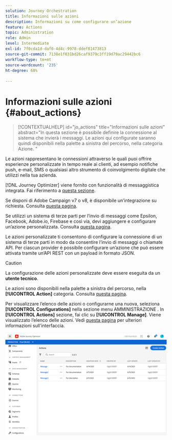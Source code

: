 ```yaml
---
solution: Journey Orchestration
title: Informazioni sulle azioni
description: Informazioni su come configurare un’azione
feature: Actions
topic: Administration
role: Admin
level: Intermediate
exl-id: 7f0cda1d-daf0-4d4c-9978-ddef81473813
source-git-commit: 7138e1f031bd26caf9379c3ff19d79ac29442bc6
workflow-type: tm+mt
source-wordcount: '235'
ht-degree: 68%

---
```


# Informazioni sulle azioni {#about_actions}

>[!CONTEXTUALHELP]
>id="jo_actions"
>title="Informazioni sulle azioni"
>abstract="In questa sezione è possibile definire la connessione al sistema che invierà i messaggi. Le azioni qui configurate saranno quindi disponibili nella palette a sinistra del percorso, nella categoria Azione. "

Le azioni rappresentano le connessioni attraverso le quali puoi offrire esperienze personalizzate in tempo reale ai clienti, ad esempio notifiche push, e-mail, SMS o qualsiasi altro strumento di coinvolgimento digitale che utilizzi nella tua azienda.

[!DNL Journey Optimizer] viene fornito con funzionalità di messaggistica integrata. Fai riferimento a [questa sezione](../get-started-content.md).

Se disponi di Adobe Campaign v7 o v8, è disponibile un’integrazione su richiesta. Consulta [questa pagina](../action/acc-action.md).

Se utilizzi un sistema di terze parti per l’invio di messaggi come Epsilon, Facebook, Adobe.io, Firebase e così via, devi aggiungere e configurare un’azione personalizzata. Consulta [questa pagina](../action/about-custom-action-configuration.md).

Le azioni personalizzate ti consentono di configurare la connessione di un sistema di terze parti in modo da consentire l’invio di messaggi o chiamate API. Per ciascun provider è possibile configurare un’azione che può essere attivata tramite un’API REST con un payload in formato JSON.

>[!CAUTION]
>
>La configurazione delle azioni personalizzate deve essere eseguita da un **utente tecnico**.

Le azioni sono disponibili nella palette a sinistra del percorso, nella **[!UICONTROL Action]** categoria. Consulta [questa pagina](../building-journeys/about-journey-activities.md#action-activities).

Per visualizzare l’elenco delle azioni o configurarne una nuova, seleziona **[!UICONTROL Configurations]** nella sezione menu AMMINISTRAZIONE . In  **[!UICONTROL Actions]** sezione, fai clic su **[!UICONTROL Manage]**. Viene visualizzato l’elenco delle azioni. Vedi [questa pagina](../user-interface.md) per ulteriori informazioni sull’interfaccia.

![](../assets/custom1.png)
